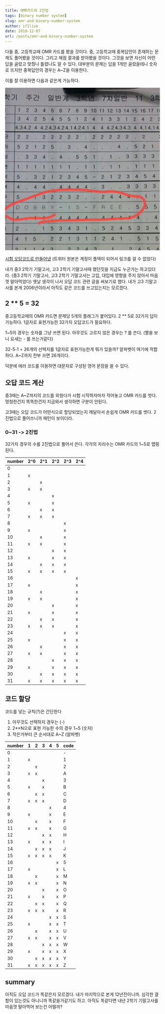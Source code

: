 ```yaml
---
title: OMR카드와 2진법
tags: [binary number system]
slug: omr-and-binary-number-system
author: if1live
date: 2018-12-07
url: /posts/omr-and-binary-number-system
---
```


다들 중, 고등학교때 OMR 카드를 봤을 것이다.
중, 고등학교때 중복답안이 존재하는 문제도 풀어봤을 것이다.
그리고 채점 결과를 받아봤을 것이다.
그것을 보면 자신이 어떤 답을 골랐고 맞췄나 틀렸나도 알 수 있다.
대부분의 문제는 답을 1개만 골랐을테니 숫자로 뜨지만 중복답안의 경우는 A~Z을 이용한다.

이를 잘 이용하면 다음과 같은게 가능하다.

![dobby is free](i15537933717.jpg)

[시험 오답코드로 만들어낸](http://www.inven.co.kr/board/webzine/2097/1103750?category=%EA%B8%B0%ED%83%80) 
(트위터 원본은 계정이 플텍이 되어서 링크를 걸 수 없었다)

내가 중3 2학기 기말고사, 고3 2학기 기말고사때 했던짓을 지금도 누군가는 하고있더라.
(중3 2학기 기말고사, 고3 2학기 기말고사는 고입, 대입에 영향을 주지 않아서 마음껏 말아먹었다)
옛날 생각이 나서 오답 코드 관련 글을 써보기로 했다.
내가 고3 기말고사를 본게 2006년이라서 아직도 같은 코드를 쓰고있는지는 모르겠다.

## 2 ** 5 = 32

중고등학교때의 OMR 카드면 문제당 5개의 플래그가 붙어있다.
2 ** 5로 32가지 답이 가능하다.
1글자로 표현가능한 32가지 오답코드가 필요하다.

1~5의 경우는 숫자를 그냥 쓰면 된다.
아무것도 고르지 않은 경우는 ? 를 쓴다. (짤을 보니 요새는 - 를 쓰는거같다)

32-5-1 = 26개의 선택지를 1글자로 표현가능한게 뭐가 있을까?
알파벳이 여기에 적합하다. A~Z까지 전부 쓰면 26개이다.

덕분에 에러 코드를 이용하면 대문자로 구성된 영어 문장을 쓸 수 있다.

## 오답 코드 계산

중3때는 A~Z까지의 코드를 외웠다가 시험 시작하자마자 적어놓고 OMR 카드를 썻다.
멍청한건지 똑똑한건지 지금와서 생각하면 구분이 안된다.

고3때는 오답 코드가 어떤식으로 할당되었는지 깨달아서 손쉽게 OMR 카드를 썻다.
2진법으로 풀어쓰니까 패턴이 보이더라.

### 0~31 -> 2진법

32가지 경우의 수를 2진법으로 풀어서 쓴다.
각각의 자리수는 OMR 카드의 1~5로 맵핑된다.

number | 2^0 | 2^1 | 2^2 | 2^3 | 2^4
-------|-----|-----|-----|-----|----
0 | | | | |
1 |x| | | |
2 | |x| | |
3 |x|x| | |
4 | | |x| |
5 |x| |x| |
6 | |x|x| |
7 |x|x|x| |
8 | | | |x|
9 |x| | |x|
10 | |x| |x|
11 |x|x| |x|
12 | | |x|x|
13 |x| |x|x|
14 | |x|x|x|
15 |x|x|x|x|
16 | | | | |x
17 |x| | | |x
18 | |x| | |x
19 |x|x| | |x
20 | | |x| |x
21 |x| |x| |x
22 | |x|x| |x
23 |x|x|x| |x
24 | | | |x|x
25 |x| | |x|x
26 | |x| |x|x
27 |x|x| |x|x
28 | | |x|x|x
29 |x| |x|x|x
30 | |x|x|x|x
31 |x|x|x|x|x

## 코드 할당

코드를 넣는 규칙(?)은 간단한다

1. 아무것도 선택하지 경우는 (-)
2. 2**N으로 표현 가능한 수의 경우 1~5 (숫자)
3. 작은거부터 큰 순서대로 A~Z (알파벳)

number | 1 | 2 | 3 | 4 | 5 | code
-------|---|---|---|---|---|-----
0 | | | | | |-
1 |x| | | | |1
2 | |x| | | |2
3 |x|x| | | |A
4 | | |x| | |3
5 |x| |x| | |B
6 | |x|x| | |C
7 |x|x|x| | |D
8 | | | |x| |4
9 |x| | |x| |E
10 | |x| |x| |F
11 |x|x| |x| |G
12 | | |x|x| |H
13 |x| |x|x| |I
14 | |x|x|x| |J
15 |x|x|x|x| |K
16 | | | | |x|5
17 |x| | | |x|L
18 | |x| | |x|M
19 |x|x| | |x|N
20 | | |x| |x|O
21 |x| |x| |x|P
22 | |x|x| |x|Q
23 |x|x|x| |x|R
24 | | | |x|x|S
25 |x| | |x|x|T
26 | |x| |x|x|U
27 |x|x| |x|x|V
28 | | |x|x|x|W
29 |x| |x|x|x|X
30 | |x|x|x|x|Y
31 |x|x|x|x|x|Z

## summary

아직도 오답 코드가 똑같은지 모르겠다. 내가 마지막으로 본게 12년전이니까.
심각한 결함이 있는것도 아니니까 똑같을거같기도 하고.
아직도 똑같다면 내년 2학기 기말고사를 마음껏 말아먹어 보는건 어떨까?

